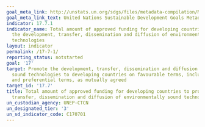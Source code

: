 ```yaml
---
goal_meta_link: http://unstats.un.org/sdgs/files/metadata-compilation/Metadata-Goal-17.pdf
goal_meta_link_text: United Nations Sustainable Development Goals Metadata (pdf 468kB)
indicator: 17.7.1
indicator_name: Total amount of approved funding for developing countries to promote
  the development, transfer, dissemination and diffusion of environmentally sound
  technologies
layout: indicator
permalink: /17-7-1/
reporting_status: notstarted
goal: '17'
target: Promote the development, transfer, dissemination and diffusion of environmentally
  sound technologies to developing countries on favourable terms, including on concessional
  and preferential terms, as mutually agreed
target_id: '17.7'
title: Total amount of approved funding for developing countries to promote the development,
  transfer, dissemination and diffusion of environmentally sound technologies
un_custodian_agency: UNEP-CTCN
un_designated_tier: '3'
un_sd_indicator_code: C170701
---
```

